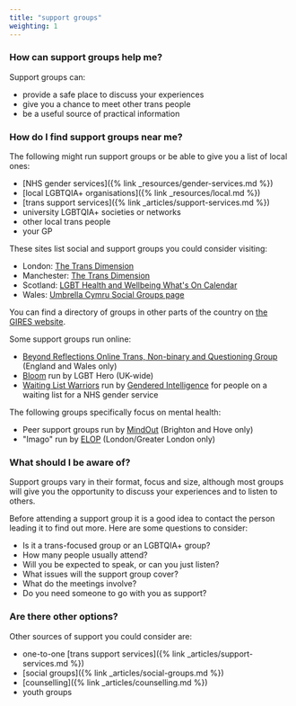 ```yaml
---
title: "support groups"
weighting: 1
---
```


### How can support groups help me?

Support groups can:

*   provide a safe place to discuss your experiences
*   give you a chance to meet other trans people
*   be a useful source of practical information

### How do I find support groups near me?

The following might run support groups or be able to give you a list of local ones:

- [NHS gender services]({% link _resources/gender-services.md %})
- [local LGBTQIA+ organisations]({% link _resources/local.md %})
- [trans support services]({% link _articles/support-services.md %})
- university LGBTQIA+ societies or networks
- other local trans people
- your GP

These sites list social and support groups you could consider visiting:

- London: [The Trans Dimension](https://transdimension.uk/)
- Manchester: [The Trans Dimension](https://transdimension.uk/)
- Scotland: [LGBT Health and Wellbeing What's On Calendar](https://www.lgbthealth.org.uk/whats-on/)
- Wales: [Umbrella Cymru Social Groups page](https://umbrellagwent.od2.vtiger.com/kb/category/3-Social?coroner=false)

You can find a directory of groups in other parts of the country on [the GIRES website](https://www.gires.org.uk/tranzwiki/).

Some support groups run online:

- [Beyond Reflections Online Trans, Non-binary and Questioning Group](https://beyond-reflections.org.uk/) (England and Wales only)
- [Bloom](https://www.lgbthero.org.uk/bloom) run by LGBT Hero (UK-wide)
- [Waiting List Warriors](https://genderedintelligence.co.uk/projects/waitinglistwarriors.html) run by [Gendered Intelligence](https://genderedintelligence.co.uk/) for people on a waiting list for a NHS gender service

The following groups specifically focus on mental health:

- Peer support groups run by [MindOut](https://mindout.org.uk/get-support/peer-support-groups/) (Brighton and Hove only)
- "Imago" run by [ELOP](http://elop.org/) (London/Greater London only)

### What should I be aware of?

Support groups vary in their format, focus and size, although most groups will give you the opportunity to discuss your experiences and to listen to others.

Before attending a support group it is a good idea to contact the person leading it to find out more. Here are some questions to consider:

*   Is it a trans-focused group or an LGBTQIA+ group?
*   How many people usually attend?
*   Will you be expected to speak, or can you just listen?
*   What issues will the support group cover?
*   What do the meetings involve?
*   Do you need someone to go with you as support?

### Are there other options?

Other sources of support you could consider are:

*   one-to-one [trans support services]({% link _articles/support-services.md %})
*   [social groups]({% link _articles/social-groups.md %})
*   [counselling]({% link _articles/counselling.md %})
*   youth groups